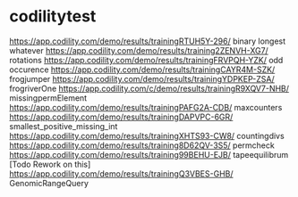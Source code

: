 # codilitytest
https://app.codility.com/demo/results/trainingRTUH5Y-296/ binary longest whatever
https://app.codility.com/demo/results/training2ZENVH-XG7/  rotations
https://app.codility.com/demo/results/trainingFRVPQH-YZK/ odd occurence
https://app.codility.com/demo/results/trainingCAYR4M-SZK/  frogjumper
https://app.codility.com/demo/results/trainingYDPKEP-ZSA/ frogriverOne
https://app.codility.com/c/demo/results/trainingR9XQV7-NHB/ missingpermElement
https://app.codility.com/demo/results/trainingPAFG2A-CDB/ maxcounters
https://app.codility.com/demo/results/trainingDAPVPC-6GR/ smallest_positive_missing_int
https://app.codility.com/demo/results/trainingXHTS93-CW8/ countingdivs
https://app.codility.com/demo/results/training8D62QV-3S5/ permcheck
https://app.codility.com/demo/results/training99BEHU-EJB/ tapeequilibrum [Todo Rework on this]
https://app.codility.com/demo/results/trainingQ3VBES-GHB/ GenomicRangeQuery
